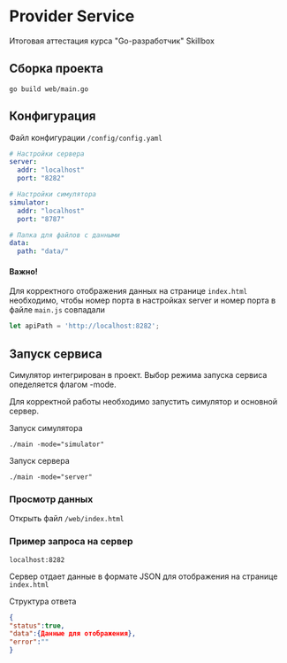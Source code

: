 # Provider Service

Итоговая аттестация курса "Go-разработчик" Skillbox

## Сборка проекта

`go build web/main.go`


## Конфигурация

Файл конфигурации `/config/config.yaml`

```yaml
# Настройки сервера
server:
  addr: "localhost"
  port: "8282"

# Настройки симулятора
simulator:
  addr: "localhost"
  port: "8787"

# Папка для файлов с данными
data:
  path: "data/"
```

#### Важно!

Для корректного отображения данных на странице `index.html` необходимо, чтобы номер порта в настройках server и номер порта в файле `main.js` совпадали

```js
let apiPath = 'http://localhost:8282';
```

## Запуск сервиса

Симулятор интегрирован в проект. Выбор режима запуска сервиса опеделяется флагом -mode.

Для корректной работы необходимо запустить симулятор и основной сервер.

Запуск симулятора

`./main -mode="simulator"`

Запуск сервера

`./main -mode="server"`

### Просмотр данных

Открыть файл `/web/index.html`

### Пример запроса на сервер

`localhost:8282`

Сервер отдает данные в формате JSON для отображения на странице `index.html`

Структура ответа

```json
{
"status":true,
"data":{Данные для отображения},
"error":""
}
```
